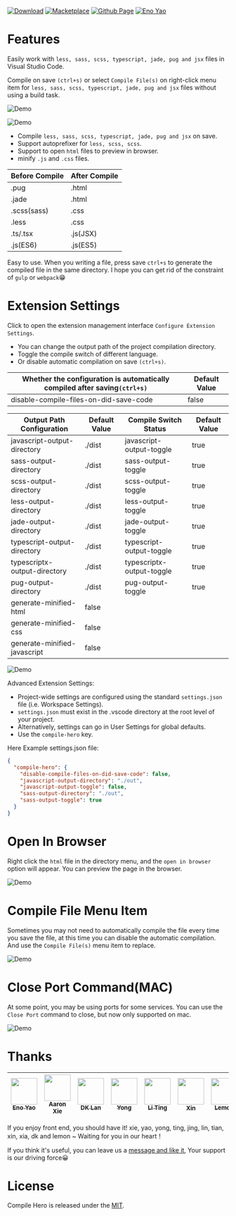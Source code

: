 <a href="https://marketplace.visualstudio.com/items?itemName=Wscats.eno"><img src="https://img.shields.io/badge/Download-3M+-orange" alt="Download" /></a>
<a href="https://marketplace.visualstudio.com/items?itemName=Wscats.eno"><img src="https://img.shields.io/badge/Macketplace-v2.00-brightgreen" alt="Macketplace" /></a>
<a href="https://github.com/Wscats/compile-hero"><img src="https://img.shields.io/badge/Github Page-Wscats-yellow" alt="Github Page" /></a>
<a href="https://github.com/Wscats"><img src="https://img.shields.io/badge/Author-Eno Yao-blueviolet" alt="Eno Yao" /></a>
<!-- <a href="https://github.com/Wscats"><img src="https://api.netlify.com/api/v1/badges/b652768b-1673-42cd-98dd-3fd807b2ebca/deploy-status" alt="Status" /></a> -->

<!-- [English](https://github.com/Wscats/compile-hero/blob/master/README.md) | [中文](https://github.com/Wscats/compile-hero/blob/master/README.CN.md) -->

# Features

Easily work with `less, sass, scss, typescript, jade, pug and jsx` files in Visual Studio Code.

Compile on save `(ctrl+s)` or select `Compile File(s)` on right-click menu item for `less, sass, scss, typescript, jade, pug and jsx` files without using a build task.

<!-- <img src="https://wscats.github.io/compile-hero/screenshots/1.gif" /> -->
![Demo](screenshots/1.gif)
<!-- <img src="https://wscats.github.io/compile-hero/screenshots/3.gif" /> -->
![Demo](screenshots/3.gif)

- Compile `less, sass, scss, typescript, jade, pug and jsx` on save.
- Support autoprefixer for `less, scss, scss`.
- Support to open `html` files to preview in browser.
- minify `.js` and `.css` files.

| Before Compile | After Compile |
| -------------- | ------------- |
| .pug           | .html         |
| .jade          | .html         |
| .scss(sass)    | .css          |
| .less          | .css          |
| .ts/.tsx       | .js(JSX)      |
| .js(ES6)       | .js(ES5)      |

Easy to use. When you writing a file, press save `ctrl+s` to generate the compiled file in the same directory. I hope you can get rid of the constraint of `gulp` or `webpack`😁

# Extension Settings

Click to open the extension management interface `Configure Extension Settings`.

- You can change the output path of the project compilation directory.
- Toggle the compile switch of different language.
- Or disable automatic compilation on save `(ctrl+s)`.

| Whether the configuration is automatically compiled after saving`(ctrl+s)` | Default Value |
| -------------------------------------------------------------------------- | ------------- |
| disable-compile-files-on-did-save-code                                     | false         |

| Output Path Configuration    | Default Value | Compile Switch Status     | Default Value |
| ---------------------------- | ------------- | ------------------------- | ------------- |
| javascript-output-directory  | ./dist        | javascript-output-toggle  | true          |
| sass-output-directory        | ./dist        | sass-output-toggle        | true          |
| scss-output-directory        | ./dist        | scss-output-toggle        | true          |
| less-output-directory        | ./dist        | less-output-toggle        | true          |
| jade-output-directory        | ./dist        | jade-output-toggle        | true          |
| typescript-output-directory  | ./dist        | typescript-output-toggle  | true          |
| typescriptx-output-directory | ./dist        | typescriptx-output-toggle | true          |
| pug-output-directory         | ./dist        | pug-output-toggle         | true          |
| generate-minified-html       | false         |
| generate-minified-css        | false         |
| generate-minified-javascript | false         |

<!-- <img src="https://wscats.github.io/compile-hero/screenshots/5.gif" /> -->
![Demo](screenshots/5.gif)

Advanced Extension Settings:

- Project-wide settings are configured using the standard `settings.json` file (i.e. Workspace Settings).
- `settings.json` must exist in the .vscode directory at the root level of your project.
- Alternatively, settings can go in User Settings for global defaults.
- Use the `compile-hero` key.

Here Example settings.json file:

```json
{
  "compile-hero": {
    "disable-compile-files-on-did-save-code": false,
    "javascript-output-directory": "./out",
    "javascript-output-toggle": false,
    "sass-output-directory": "./out",
    "sass-output-toggle": true
  }
}
```

# Open In Browser

Right click the `html` file in the directory menu, and the `open in browser` option will appear. You can preview the page in the browser.

<!-- <img src="https://wscats.github.io/compile-hero/screenshots/2.gif" /> -->
![Demo](screenshots/2.gif)

# Compile File Menu Item

Sometimes you may not need to automatically compile the file every time you save the file, at this time you can disable the automatic compilation. And use the `Compile File(s)` menu item to replace.

<!-- <img src="https://wscats.github.io/compile-hero/screenshots/6.gif" /> -->
![Demo](screenshots/6.gif)

# Close Port Command(MAC)

At some point, you may be using ports for some services. You can use the `Close Port` command to close, but now only supported on mac.

<!-- <img src="https://wscats.github.io/compile-hero/screenshots/4.gif" /> -->
![Demo](screenshots/4.gif)

# Thanks

| [<img src="https://avatars1.githubusercontent.com/u/17243165?s=460&v=4" width="60px;"/><br /><sub>Eno Yao</sub>](https://github.com/Wscats) | [<img src="https://avatars2.githubusercontent.com/u/5805270?s=460&v=4" width="60px;"/><br /><sub>Aaron Xie</sub>](https://github.com/aaron-xie) | [<img src="https://avatars3.githubusercontent.com/u/12515367?s=460&v=4" width="60px;"/><br /><sub>DK Lan</sub>](https://github.com/dk-lan) | [<img src="https://avatars1.githubusercontent.com/u/30917929?s=460&v=4" width="60px;"/><br /><sub>Yong</sub>](https://github.com/flowerField) | [<img src="https://avatars3.githubusercontent.com/u/33544236?s=460&v=4" width="60px;"/><br /><sub>Li Ting</sub>](https://github.com/Liting1) | <img src="https://avatars2.githubusercontent.com/u/50255537?s=400&u=cfd51a5f46862d14e92e032a5b7ec073b67a904b&v=4" width="60px;"/><br /><sub>Xin</sub> | [<img src="https://avatars0.githubusercontent.com/u/39754159?s=400&v=4" width="60px;"/><br /><sub>Lemon</sub>](https://github.com/lemonyyye) | [<img src="https://avatars3.githubusercontent.com/u/31915459?s=400&u=11ea9bc9baa62784208a29dddcd0a77789e9620f&v=4" width="60px;"/><br /><sub>Jing</sub>](https://github.com/vickySC) | [<img src="https://avatars2.githubusercontent.com/u/24653988?s=400&u=76227871dea8d4b57162093fde63b7d52910145d&v=4" width="60px;"/><br /><sub>Lin</sub>](https://github.com/shirley3790) | [<img src="https://avatars2.githubusercontent.com/u/23230108?s=460&v=4" width="60px;"/><br /><sub>Tian Fly</sub>](https://github.com/tiantengfly) |
| - | - | - | - | - | - | - | - | - | - |


If you enjoy front end, you should have it! xie, yao, yong, ting, jing, lin, tian, xin, xia, dk and lemon ~ Waiting for you in our heart！

If you think it's useful, you can leave us a [message and like it](https://marketplace.visualstudio.com/items?itemName=Wscats.qf&ssr=false#review-details), Your support is our driving force😀

# License

Compile Hero is released under the [MIT](http://opensource.org/licenses/MIT).
